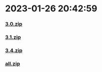 # 2023-01-26 20:42:59

### [3.0.zip](https://raw.githubusercontent.com/Sam5440/Genshin_Impact_Teleport_Files/main/ManualCollectPoint/SpecialItems/Dendroculus/3.0.zip)

### [3.1.zip](https://raw.githubusercontent.com/Sam5440/Genshin_Impact_Teleport_Files/main/ManualCollectPoint/SpecialItems/Dendroculus/3.1.zip)

### [3.4.zip](https://raw.githubusercontent.com/Sam5440/Genshin_Impact_Teleport_Files/main/ManualCollectPoint/SpecialItems/Dendroculus/3.4.zip)

### [all.zip](https://raw.githubusercontent.com/Sam5440/Genshin_Impact_Teleport_Files/main/ManualCollectPoint/SpecialItems/Dendroculus/all.zip)

